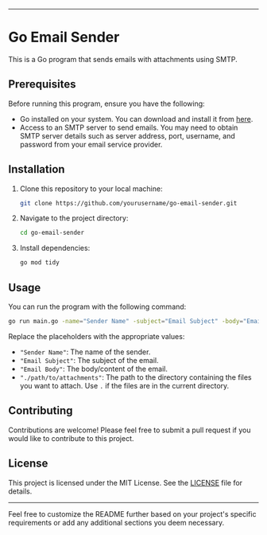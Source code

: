 
---

# Go Email Sender

This is a Go program that sends emails with attachments using SMTP.

## Prerequisites

Before running this program, ensure you have the following:

- Go installed on your system. You can download and install it from [here](https://golang.org/dl/).
- Access to an SMTP server to send emails. You may need to obtain SMTP server details such as server address, port, username, and password from your email service provider.

## Installation

1. Clone this repository to your local machine:

    ```bash
    git clone https://github.com/yourusername/go-email-sender.git
    ```

2. Navigate to the project directory:

    ```bash
    cd go-email-sender
    ```

3. Install dependencies:

    ```bash
    go mod tidy
    ```

## Usage

You can run the program with the following command:

```bash
go run main.go -name="Sender Name" -subject="Email Subject" -body="Email Body" -recipient="recipient@example.com" -attachment="./"


```

Replace the placeholders with the appropriate values:

- `"Sender Name"`: The name of the sender.
- `"Email Subject"`: The subject of the email.
- `"Email Body"`: The body/content of the email.
- `"./path/to/attachments"`: The path to the directory containing the files you want to attach. Use `.` if the files are in the current directory.

## Contributing

Contributions are welcome! Please feel free to submit a pull request if you would like to contribute to this project.

## License

This project is licensed under the MIT License. See the [LICENSE](LICENSE) file for details.

---

Feel free to customize the README further based on your project's specific requirements or add any additional sections you deem necessary.
